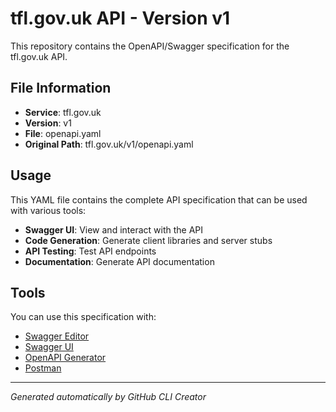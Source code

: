 # tfl.gov.uk API - Version v1

This repository contains the OpenAPI/Swagger specification for the tfl.gov.uk API.

## File Information

- **Service**: tfl.gov.uk
- **Version**: v1
- **File**: openapi.yaml
- **Original Path**: tfl.gov.uk/v1/openapi.yaml

## Usage

This YAML file contains the complete API specification that can be used with various tools:

- **Swagger UI**: View and interact with the API
- **Code Generation**: Generate client libraries and server stubs
- **API Testing**: Test API endpoints
- **Documentation**: Generate API documentation

## Tools

You can use this specification with:

- [Swagger Editor](https://editor.swagger.io/)
- [Swagger UI](https://swagger.io/tools/swagger-ui/)
- [OpenAPI Generator](https://openapi-generator.tech/)
- [Postman](https://www.postman.com/)

---

*Generated automatically by GitHub CLI Creator*
